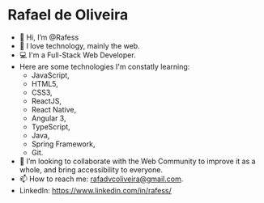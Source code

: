 # Rafael de Oliveira
- 👋 Hi, I’m @Rafess
- :smiling_face_with_three_hearts: I love technology, mainly the web.
- :computer: I'm a Full-Stack Web Developer.
- Here are some technologies I'm constatly learning: 
    - JavaScript, 
    - HTML5, 
    - CSS3, 
    - ReactJS,
    - React Native,
    - Angular 3, 
    - TypeScript, 
    - Java,
    - Spring Framework,
    - Git.
- 💞️ I’m looking to collaborate with the Web Community to improve it as a whole, and bring accessibility to everyone.
- 📫 How to reach me: rafadvcoliveira@gmail.com.
- LinkedIn: https://www.linkedin.com/in/rafess/

<!---
Rafess/Rafess is a ✨ special ✨ repository because its `README.md` (this file) appears on your GitHub profile.
You can click the Preview link to take a look at your changes.
--->

